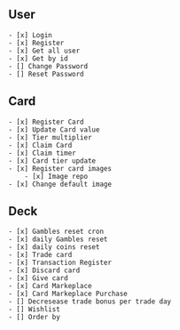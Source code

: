 ## User

    - [x] Login
    - [x] Register
    - [x] Get all user
    - [x] Get by id
    - [] Change Password
    - [] Reset Password

## Card

    - [x] Register Card
    - [x] Update Card value
    - [x] Tier multiplier
    - [x] Claim Card
    - [x] Claim timer
    - [x] Card tier update
    - [x] Register card images
        - [x] Image repo
    - [x] Change default image

## Deck

    - [x] Gambles reset cron
    - [x] daily Gambles reset
    - [x] daily coins reset
    - [x] Trade card
    - [x] Transaction Register
    - [x] Discard card
    - [x] Give card
    - [x] Card Markeplace
    - [x] Card Markeplace Purchase
    - [] Decresease trade bonus per trade day
    - [] Wishlist
    - [] Order by

